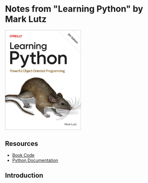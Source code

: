 # Notes from "Learning Python" by Mark Lutz

<img src='images/20250409025850.png' width='250'/>

## Resources
- [Book Code](https://learning-python.com/LP6E-code)
- [Python Documentation](https://docs.python.org/3/)

## Introduction
